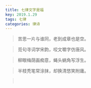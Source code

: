 ```yaml
---
title: 七律文字是福
key: 2019.1.29
tags: 七律
categories: 律诗
---
```


<blockquote class="blockquote-center">苦思一片与谁同，老到成章也是空。
</blockquote>
<blockquote class="blockquote-center">觅句寻词学宋韵，咬文嚼字仿唐风。
</blockquote>
<blockquote class="blockquote-center">柳眼梅荫画痴意，蝇头蜗角写浮生。
</blockquote>
<blockquote class="blockquote-center">半枝秃笔常涂抹，却换清悠笑附庸。
</blockquote>
<blockquote class="blockquote-center"></br>
</blockquote>
